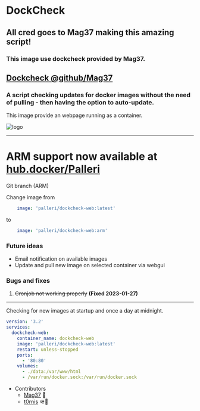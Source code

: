 # DockCheck
## All cred goes to Mag37 making this amazing script!
### This image use dockcheck provided by Mag37.
[Dockcheck @github/Mag37](https://github.com/mag37/dockcheck)
-------

### A script checking updates for docker images without the need of pulling - then having the option to auto-update.

This image provide an webpage running as a container.

<img alt="logo" src="https://i.imgur.com/ElFdJ9t.png">

-------

# ARM support now available at [hub.docker/Palleri](https://hub.docker.com/r/palleri/dockcheck-web/tags)
Git branch (ARM)

Change image from 
```yml
    image: 'palleri/dockcheck-web:latest'
```
to
```yml
    image: 'palleri/dockcheck-web:arm'
```

### Future ideas
* Email notification on available images
* Update and pull new image on selected container via webgui

### Bugs and fixes

1. <s>Cronjob not working properly</s> <b>(Fixed 2023-01-27)</b>


-------
Checking for new images at startup and once a day at midnight.


```yml
version: '3.2'
services:
  dockcheck-web:
    container_name: dockcheck-web
    image: 'palleri/dockcheck-web:latest'
    restart: unless-stopped
    ports:
      - '80:80'
    volumes:
      - ./data:/var/www/html
      - /var/run/docker.sock:/var/run/docker.sock
```
* Contributors
  - [Mag37](https://github.com/Mag37) 👑
  - [t0rnis](https://github.com/t0rnis) 🪖🐛

